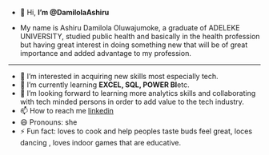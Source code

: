 - 👋 Hi, **I’m @DamilolaAshiru**

- My name is Ashiru Damilola Oluwajumoke, a graduate of ADELEKE UNIVERSITY, studied public health and basically in the health profession but having great interest in doing something new that will be of great importance and added advantage to my profession.
  
---

- 👀 I’m interested in acquiring new skills most especially tech.
- 🌱 I’m currently learning **EXCEL, SQL, POWER BI**etc.
- 💞️ I’m looking forward to learning more analytics skills and collaborating with tech minded persons in order to add value to the tech industry.
- 📫 How to reach me [linkedin](https://www.linkedin.com/in/damilola-ashiru-923500253)
- 😄 Pronouns: she
- ⚡ Fun fact: loves to cook and help peoples taste buds feel great, loces dancing , loves indoor games that are educative.

<!---
DamilolaAshiru/DamilolaAshiru is a ✨ special ✨ repository because its `README.md` (this file) appears on your GitHub profile.
You can click the Preview link to take a look at your changes.
--->
